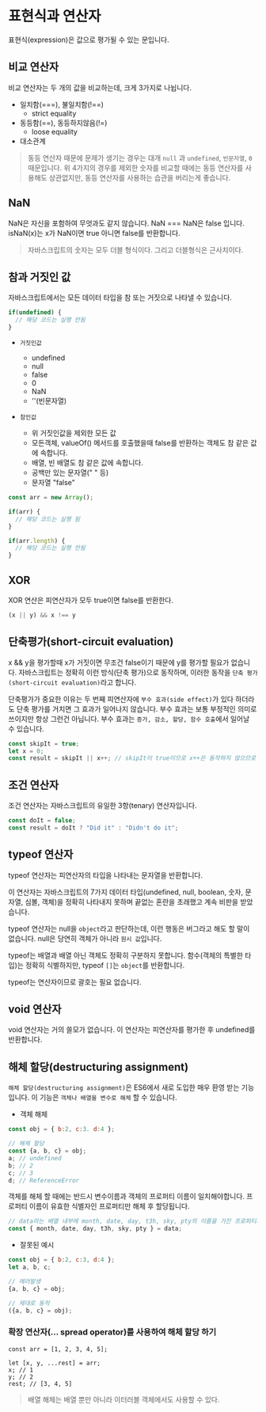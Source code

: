 # 표현식과 연산자

표현식(expression)은 값으로 평가될 수 있는 문입니다.

## 비교 연산자

비교 연산자는 두 개의 값을 비교하는데, 크게 3가지로 나뉩니다.

- 일치함(===), 불일치함(!==) 
  - strict equality
- 동등함(==), 동등하지않음(!=)
  - loose equality
- 대소관계

> 동등 연산자 때문에 문제가 생기는 경우는 대개 `null` 과 `undefined`, `빈문자열`, `0` 때문입니다. 위 4가지의 경우를 제외한 숫자를 비교할 때에는
동등 연산자를 사용해도 상관없지만, 동등 연산자를 사용하는 습관을 버리는게 좋습니다.

## NaN

NaN은 자신을 포함하여 무엇과도 같지 않습니다. NaN === NaN은 false 입니다. isNaN(x)는 x가 NaN이면 true 아니면 false를 반환합니다. 

> 자바스크립트의 숫자는 모두 더블 형식이다. 그리고 더블형식은 근사치이다.

## 참과 거짓인 값

자바스크립트에서는 모든 데이터 타입을 참 또는 거짓으로 나타낼 수 있습니다.

```javascript
if(undefined) {
  // 해당 코드는 실행 안됨
}
```

- `거짓인값`
  - undefined
  - null
  - false
  - 0
  - NaN
  - ''(빈문자열)
  
- `참인값`
  - 위 거짓인값을 제외한 모든 값
  - 모든객체, valueOf() 메서드를 호출했을때 false를 반환하는 객체도 참 같은 값에 속합니다.
  - 배열, 빈 배열도 참 같은 값에 속합니다.
  - 공백만 있는 문자열(" " 등)
  - 문자열 "false"
  
```javascript
const arr = new Array();

if(arr) {
  // 해당 코드는 실행 됨
}

if(arr.length) {
  // 해당 코드는 실행 안됨
}
```

## XOR

XOR 연산은 피연산자가 모두 true이면 false를 반환한다.

```javascript
(x || y) && x !== y
```

## 단축평가(short-circuit evaluation) 

x && y을 평가할때 x가 거짓이면 무조건 false이기 때문에 y를 평가할 필요가 없습니다. 자바스크립트는 정확히 이런 방식(단축 평가)으로 동작하며,
이러한 동작을 `단축 평가(short-circuit evaluation)`라고 합니다.

단축평가가 중요한 이유는 두 번째 피연산자에 `부수 효과(side effect)`가 있다 하더라도 단축 평가를 거치면 그 효과가 일어나지 않습니다.
부수 효과는 보통 부정적인 의미로 쓰이지만 항상 그런건 아닙니다. 부수 효과는 `증가, 감소, 할당, 함수 호출`에서 일어날 수 있습니다.

```javascript
const skipIt = true;
let x = 0;
const result = skipIt || x++; // skipIt이 true이므로 x++은 동작하지 않으므로 x는 그대로 0이다.
```

## 조건 연산자

조건 연산자는 자바스크립트의 유일한 3항(tenary) 연산자입니다.

```javascript
const doIt = false;
const result = doIt ? "Did it" : "Didn't do it";
```

## typeof 연산자

typeof 연산자는 피연산자의 타입을 나타내는 문자열을 반환합니다. 

이 연산자는 자바스크립트의 7가지 데이터 타입(undefined, null, boolean, 숫자, 문자열, 심볼, 객체)을 정확히 나타내지 못하며 끝없는 혼란을 초래했고
계속 비판을 받았습니다.

typeof 연산자는 null을 `object`라고 판단하는데, 이런 행동은 버그라고 해도 할 말이 없습니다. null은 당연히 객체가 아니라 `원시 값`입니다.

typeof는 배열과 배열 아닌 객체도 정확히 구분하지 못합니다. 함수(객체의 특별한 타입)는 정확히 식별하지만, typeof `[]`는 `object`를 반환합니다.

typeof는 연산자이므로 괄호는 필요 없습니다.

## void 연산자

void 연산자는 거의 쓸모가 없습니다. 이 연산자는 피연산자를 평가한 후 undefined를 반환합니다.

## 해체 할당(destructuring assignment)

`해체 할당(destructuring assignment)`은 ES6에서 새로 도입한 매우 환영 받는 기능입니다. 이 기능은 `객체나 배열을 변수로 해체` 할 수 있습니다.

- 객체 해체

```javascript
const obj = { b:2, c:3. d:4 };

// 해체 할당
const {a, b, c} = obj;
a; // undefined
b; // 2
c; // 3
d; // ReferenceError
```

객체를 해체 할 때에는 반드시 변수이름과 객체의 프로퍼티 이름이 일치해야합니다. 프로퍼티 이름이 유효한 식별자인 프로퍼티만 해체 후 할당됩니다.

```javascript
// data라는 배열 내부에 month, date, day, t3h, sky, pty의 이름을 가진 프로퍼티가 있어야 한다.
const { month, date, day, t3h, sky, pty } = data;
```

- 잘못된 예시

```javascript
const obj = { b:2, c:3, d:4 };
let a, b, c;

// 에러발생
{a, b, c} = obj;

// 제대로 동작
({a, b, c} = obj);
```

### 확장 연산자(... spread operator)를 사용하여 해체 할당 하기

```javscript
const arr = [1, 2, 3, 4, 5];

let [x, y, ...rest] = arr;
x; // 1
y; // 2
rest; // [3, 4, 5]
```

> 배열 해체는 배열 뿐만 아니라 이터러블 객체에서도 사용할 수 있다.
